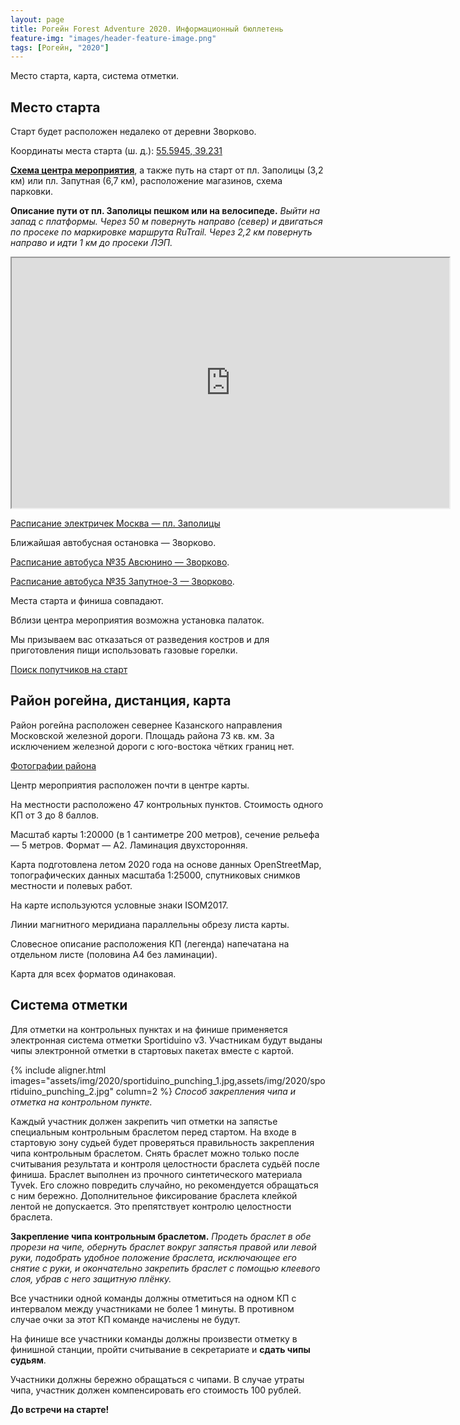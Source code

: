 ```yaml
---
layout: page
title: Рогейн Forest Adventure 2020. Информационный бюллетень
feature-img: "images/header-feature-image.png"
tags: [Рогейн, "2020"]
---
```


Место старта, карта, система отметки.


Место старта
------------

Старт будет расположен недалеко от деревни Зворково.

Координаты места старта (ш. д.): 
[55.5945, 39.231](http://openstreetmap.ru/#mmap=15/55.5945/39.231)

[**Схема центра мероприятия**](http://openstreetmap.ru/?mapid=1458204482),
а также путь на старт от пл. Заполицы (3,2 км) или пл. Запутная (6,7 км),
расположение магазинов, схема парковки.

**Описание пути от пл. Заполицы пешком или на велосипеде.**
*Выйти на запад с платформы.
Через 50 м повернуть направо (север) и двигаться по просеке по маркировке маршрута RuTrail.
Через 2,2 км повернуть направо и идти 1 км до просеки ЛЭП.*

<iframe width="700px" height="400px" src="https://openstreetmap.ru/frame.php?mapid=1458204482"></iframe>

[Расписание электричек Москва — пл. Заполицы](https://rasp.yandex.ru/search/?fromId=c213&fromName=Москва&toId=c64991&toName=Заполицы&transport[0]=suburban&when=29+августа)

Ближайшая автобусная остановка — Зворково.

[Расписание автобуса №35 Авсюнино — Зворково](https://rasp.yandex.ru/search/bus/?fromId=c33842&fromName=%D0%90%D0%B2%D1%81%D1%8E%D0%BD%D0%B8%D0%BD%D0%BE&toId=s9738136&toName=%D0%97%D0%B2%D0%BE%D1%80%D0%BA%D0%BE%D0%B2%D0%BE&when=29+%D0%B0%D0%B2%D0%B3%D1%83%D1%81%D1%82%D0%B0).

[Расписание автобуса №35 Запутное-3 — Зворково](https://rasp.yandex.ru/search/bus/?fromId=s9738442&fromName=%D0%97%D0%B0%D0%BF%D1%83%D1%82%D0%BD%D0%BE%D0%B5-3&toId=s9738136&toName=%D0%97%D0%B2%D0%BE%D1%80%D0%BA%D0%BE%D0%B2%D0%BE&when=29+%D0%B0%D0%B2%D0%B3%D1%83%D1%81%D1%82%D0%B0).

Места старта и финиша совпадают.

Вблизи центра мероприятия возможна установка палаток.

Мы призываем вас отказаться от разведения костров и для приготовления пищи использовать газовые горелки.

[Поиск попутчиков на старт](https://vk.com/topic-190261264_40959650)


Район рогейна, дистанция, карта
----------------

Район рогейна расположен севернее Казанского направления Московской железной дороги.
Площадь района 73 кв. км.
За исключением железной дороги с юго-востока чётких границ нет.

[Фотографии района](https://vk.com/album-190261264_272617279)

Центр мероприятия расположен почти в центре карты.

На местности расположено 47 контрольных пунктов. Стоимость одного КП от 3 до 8 баллов.

Масштаб карты 1:20000 (в 1 сантиметре 200 метров), сечение рельефа — 5 метров. Формат — А2. Ламинация двухсторонняя.

Карта подготовлена летом 2020 года на основе данных OpenStreetMap, 
топографических данных масштаба 1:25000,
спутниковых снимков местности и полевых работ. 

На карте используются условные знаки ISOM2017.

Линии магнитного меридиана параллельны обрезу листа карты.

Словесное описание расположения КП (легенда) напечатана на отдельном листе (половина А4 без ламинации).

Карта для всех форматов одинаковая.

Система отметки
---------------

Для отметки на контрольных пунктах и на финише применяется электронная система отметки Sportiduino v3.
Участникам будут выданы чипы электронной отметки в стартовых пакетах вместе с картой.

{% include aligner.html images="assets/img/2020/sportiduino_punching_1.jpg,assets/img/2020/sportiduino_punching_2.jpg" column=2 %}
*Способ закрепления чипа и отметка на контрольном пункте.*

Каждый участник должен закрепить чип отметки на запястье специальным контрольным браслетом перед стартом.
На входе в стартовую зону судьей будет проверяться правильность закрепления чипа контрольным браслетом.
Снять браслет можно только после считывания результата и контроля целостности браслета судьёй после финиша.
Браслет выполнен из прочного синтетического материала Tyvek. Его сложно повредить случайно, но рекомендуется обращаться с ним бережно.
Дополнительное фиксирование браслета клейкой лентой не допускается. Это препятствует контролю целостности браслета.

**Закрепление чипа контрольным браслетом.**
*Продеть браслет в обе прорези на чипе, обернуть браслет вокруг запястья правой или левой руки,
подобрать удобное положение браслета, исключающее его снятие с руки, и окончательно закрепить браслет с помощью клеевого слоя, убрав с него защитную плёнку.*

Все участники одной команды должны отметиться на одном КП с интервалом между участниками не более 1 минуты.
В противном случае очки за этот КП команде начислены не будут.

На финише все участники команды должны произвести отметку в финишной станции, пройти считывание в секретариате и **сдать чипы судьям**.

Участники должны бережно обращаться с чипами.
В случае утраты чипа, участник должен компенсировать его стоимость 100 рублей.


**До встречи на старте!**


